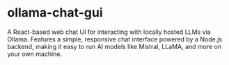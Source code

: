 # ollama-chat-gui
A React-based web chat UI for interacting with locally hosted LLMs via Ollama. Features a simple, responsive chat interface powered by a Node.js backend, making it easy to run AI models like Mistral, LLaMA, and more on your own machine.
